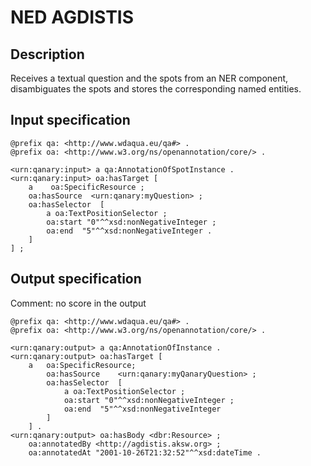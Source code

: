# NED AGDISTIS

## Description

Receives a textual question and the spots from an NER component, disambiguates the spots and stores the corresponding named entities.

## Input specification

```ttl
@prefix qa: <http://www.wdaqua.eu/qa#> .
@prefix oa: <http://www.w3.org/ns/openannotation/core/> .

<urn:qanary:input> a qa:AnnotationOfSpotInstance . 
<urn:qanary:input> oa:hasTarget [ 
    a    oa:SpecificResource ;
    oa:hasSource  <urn:qanary:myQuestion> ;
    oa:hasSelector  [
        a oa:TextPositionSelector ;
        oa:start "0"^^xsd:nonNegativeInteger ;
        oa:end  "5"^^xsd:nonNegativeInteger .
    ]
] ;
```

## Output specification

Comment: no score in the output

```ttl
@prefix qa: <http://www.wdaqua.eu/qa#> .
@prefix oa: <http://www.w3.org/ns/openannotation/core/> .

<urn:qanary:output> a qa:AnnotationOfInstance .
<urn:qanary:output> oa:hasTarget [
    a   oa:SpecificResource;
        oa:hasSource    <urn:qanary:myQanaryQuestion> ;
        oa:hasSelector  [
            a oa:TextPositionSelector ;
            oa:start "0"^^xsd:nonNegativeInteger ;
            oa:end  "5"^^xsd:nonNegativeInteger
        ]
    ] .
<urn:qanary:output> oa:hasBody <dbr:Resource> ;
    oa:annotatedBy <http://agdistis.aksw.org> ;
    oa:annotatedAt "2001-10-26T21:32:52"^^xsd:dateTime .
```
